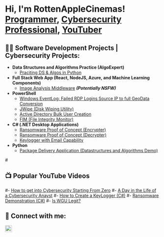 <h1>Hi, I'm RottenAppleCinemas! <br/><a href="https://github.com/RottenAppleCinemas">Programmer</a>, <a href="https://www.linkedin.com/in/joshmadakor/">Cybersecurity Professional</a>, <a href="https://www.youtube.com/c/RottenAppleCinemas">YouTuber</a></h1>

<h2>👨‍💻 Software Development Projects | Cybersecurity Projects:</h2>

- <b>Data Structures and Algorithms Practice (AlgoExpert)</b>
  - [Praciting DS & Algos in Python](https://github.com/RottenAppleCinemas/Algorithms-Practice)
- <b>Full Stack Web App (React, NodeJS, Azure, and Machine Learning Components)</b>
  - [Image Analysis Middleware](https://github.com/RottenAppleCinemas/4chan-Image-Analysis-Middleware-C964) <b><i>(Potentially NSFW)</b></i>
- <b>PowerShell</b>
  - [Windows EventLog: Failed RDP Logins Source IP to full GeoData Conversion](https://github.com/RottenAppleCinemas/Sentinel-Lab)
  - [JWipe (Disk Wiping Utility)](https://github.com/RottenAppleCinemas/Jwipe.PowerShell)
  - [Active Directory Bulk User Creation](https://github.com/RottenAppleCinemas/AD_PS)
  - [FIM (File Integrity Monitor)](https://github.com/RottenAppleCinemas/PowerShell-Integrity-FIM)
- <b>C# (.NET Desktop Applications)</b>
  - [Ransomware Proof of Concept (Encrypter)](https://github.com/RottenAppleCinemas/EncrypterPOC)
  - [Ransomware Proof of Concept (Decrypter)](https://github.com/RottenAppleCinemas/DecrypterPOC)
  - [Keylogger with Email Capability](https://github.com/RottenAppleCinemas/Key-Logger-With-Email)
- <b>Python</b>
  - [Package Delivery Application (Datastructures and Algorithms Demo)](https://github.com/RottenAppleCinemas/Package-Delivery-Pathfinding-Algorithm)

#<h2>📺 Popular YouTube Videos</h2>

#- [How to get into Cybersecurity Starting From Zero](https://www.youtube.com/watch?v=a83ASGn_V_s)
#- [A Day in the Life of a Cybersecurity Anayst](https://www.youtube.com/watch?v=uHy3oM7NnoU)
#- [How to Create a KeyLogger (C#)](https://www.youtube.com/watch?v=N-L9hklSlNk)
#- [Ransomware Demonstration (C#)](https://www.youtube.com/watch?v=OfvdQeh79s0)
#- [Is WGU Legit?](https://www.youtube.com/watch?v=E2MwRWxDBkA)

<h2> 🤳 Connect with me:</h2>

[<img align="left" alt="JoshMadakor | LinkedIn" width="22px" src="https://cdn.jsdelivr.net/npm/simple-icons@v3/icons/linkedin.svg" />][linkedin]



[linkedin]: https://www.linkedin.com/in/fabien-n-b1b207137/

<!--
**RottenAppleCinemas/RottenAppleCinemas** is a ✨ _special_ ✨ repository because its `README.md` (this file) appears on your GitHub profile.

Here are some ideas to get you started:

- 🔭 I’m currently working on ...
- 🌱 I’m currently learning ...
- 👯 I’m looking to collaborate on ...
- 🤔 I’m looking for help with ...
- 💬 Ask me about ...
- 📫 How to reach me: ...
- 😄 Pronouns: ...
- ⚡ Fun fact: ...
-->
